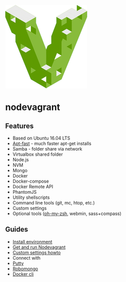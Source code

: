 ![Nodevagrant](docs/imgs/nvagrant.png)

# nodevagrant

## Features

* Based on Ubuntu 16.04 LTS
* [Apt-fast](https://github.com/ilikenwf/apt-fast) - much faster apt-get installs
* Samba - folder share via network
* Virtualbox shared folder
* Node.js
* NVM
* Mongo
* Docker
* Docker-compose
* Docker Remote API
* PhantomJS
* Utility shellscripts
* Command line tools (git, mc, htop, etc.)
* Custom settings
* Optional tools ([oh-my-zsh](https://github.com/robbyrussell/oh-my-zsh), webmin, sass+compass)

## Guides

* [Install environment](https://github.com/vargaLaszlo/nodevagrant/blob/master/docs/install-environment.md)
* [Get and run Nodevagrant](https://github.com/vargaLaszlo/nodevagrant/blob/master/docs/install-nodevagrant.md)
* [Custom settings howto](https://github.com/vargaLaszlo/nodevagrant/blob/master/docs/custom-settings.md)
* Connect with
 * [Putty](https://github.com/vargaLaszlo/nodevagrant/blob/master/docs/putty.md)
 * [Robomongo](https://github.com/vargaLaszlo/nodevagrant/blob/master/docs/robomongo.md)
 * [Docker cli](https://github.com/vargaLaszlo/nodevagrant/blob/master/docs/docker-cli.md)

